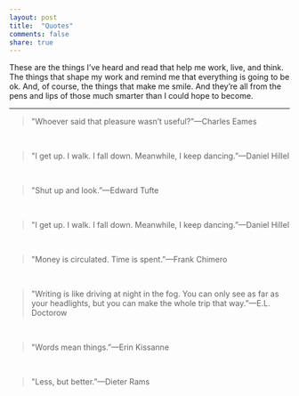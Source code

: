 ```yaml
---
layout: post
title:  "Quotes"
comments: false
share: true
---
```

<p style="text-align:left;">These are the things I’ve heard and read that help me work, live, and think. The things that shape my work and remind me that everything is going to be ok. And, of course, the things that make me smile. And they’re all from the pens and lips of those much smarter than I could hope to become.</p>

---

>"Whoever said that pleasure wasn’t useful?”—Charles Eames

&nbsp;

>"I get up. I walk. I fall down. Meanwhile, I keep dancing.”—Daniel Hillel

&nbsp;

>"Shut up and look.”—Edward Tufte

&nbsp;

>"I get up. I walk. I fall down. Meanwhile, I keep dancing.”—Daniel Hillel

&nbsp;

>"Money is circulated. Time is spent.”—Frank Chimero

&nbsp;

>"Writing is like driving at night in the fog. You can only see as far as your headlights, but you can make the whole trip that way.”—E.L. Doctorow

&nbsp;

>"Words mean things.”—Erin Kissanne

&nbsp;

>"Less, but better.”—Dieter Rams
</div>
